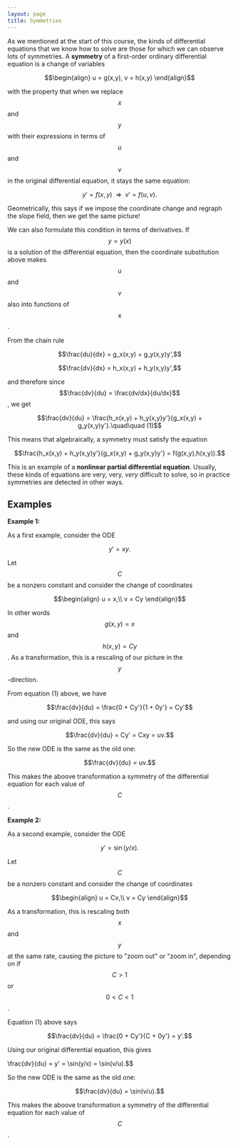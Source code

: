 ```yaml
---
layout: page
title: Symmetries
---
```


As we mentioned at the start of this course, the kinds of differential equations that we know how to solve are those for which we can observe lots of symmetries.
A **symmetry** of a first-order ordinary differential equation is a change of variables

$$\begin{align}
u = g(x,y),
v = h(x,y)
\end{align}$$

with the property that when we replace $$x$$ and $$y$$ with their expressions in terms of $$u$$ and $$v$$ in the original differential equation, it stays the same equation:

$$y' = f(x,y)\ \ \Rightarrow\ \ v' = f(u,v).$$

Geometrically, this says if we impose the coordinate change and regraph the slope field, then we get the same picture!

We can also formulate this condition in terms of derivatives.
If $$y = y(x)$$ is a solution of the differential equation, then the coordinate substitution above makes $$u$$ and $$v$$ also into functions of $$x$$.

From the chain rule

$$\frac{du}{dx} = g_x(x,y) + g_y(x,y)y',$$

$$\frac{dv}{dx} = h_x(x,y) + h_y(x,y)y',$$

and therefore since $$\frac{dv}{du} = \frac{dv/dx}{du/dx}$$, we get

$$\frac{dv}{du} = \frac{h_x(x,y) + h_y(x,y)y'}{g_x(x,y) + g_y(x,y)y'}.\quad\quad (1)$$

This means that algebraically, a symmetry must satisfy the equation

$$\frac{h_x(x,y) + h_y(x,y)y'}{g_x(x,y) + g_y(x,y)y'} = f(g(x,y),h(x,y)).$$

This is an example of a **nonlinear partial differential equation**.
Usually, these kinds of equations are very, very, *very* difficult to solve, so in practice symmetries are detected in other ways.

## Examples

**Example 1:**

As a first example, consider the ODE

$$y' = xy.$$

Let $$C$$ be a nonzero constant and consider the change of coordinates

$$\begin{align}
u = x,\\
v = Cy
\end{align}$$

In other words $$g(x,y) = x$$ and $$h(x,y) = Cy$$.
As a transformation, this is a rescaling of our picture in the $$y$$-direction.

From equation (1) above, we have

$$\frac{dv}{du} = \frac{0 + Cy'}{1 + 0y'} = Cy'$$

and using our original ODE, this says

$$\frac{dv}{du} = Cy' = Cxy = uv.$$

So the new ODE is the same as the old one:

$$\frac{dv}{du} = uv.$$

This makes the aboove transformation a symmetry of the differential equation for each value of $$C$$.

**Example 2:**

As a second example, consider the ODE

$$y' = \sin(y/x).$$

Let $$C$$ be a nonzero constant and consider the change of coordinates

$$\begin{align}
u = Cx,\\
v = Cy
\end{align}$$

As a transformation, this is rescaling both $$x$$ and $$y$$ at the same rate, causing the picture to "zoom out" or "zoom in", depending on if $$C > 1$$ or $$0 < C < 1$$.

Equation (1) above says 

$$\frac{dv}{du} = \frac{0 + Cy'}{C + 0y'} = y'.$$

Using our original differential equation, this gives

\frac{dv}{du} = y' = \sin(y/x) = \sin(v/u).$$

So the new ODE is the same as the old one:

$$\frac{dv}{du} = \sin(v/u).$$

This makes the aboove transformation a symmetry of the differential equation for each value of $$C$$.


